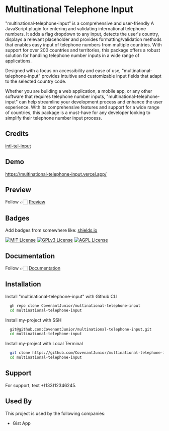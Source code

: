 
# Multinational Telephone Input

"multinational-telephone-input" is a comprehensive and user-friendly A JavaScript plugin for entering and validating international telephone numbers. It adds a flag dropdown to any input, detects the user's country, displays a relevant placeholder and provides formatting/validation methods that enables easy input of telephone numbers from multiple countries. With support for over 200 countries and territories, this package offers a robust solution for handling telephone number inputs in a wide range of applications.

Designed with a focus on accessibility and ease of use, "multinational-telephone-input" provides intuitive and customizable input fields that adapt to the selected country code.

Whether you are building a web application, a mobile app, or any other software that requires telephone number inputs, "multinational-telephone-input" can help streamline your development process and enhance the user experience. With its comprehensive features and support for a wide range of countries, this package is a must-have for any developer looking to simplify their telephone number input process.

## Credits
[intl-tel-input](https://www.npmjs.com/package/intl-tel-input)


## Demo

https://multinational-telephone-input.vercel.app/


## Preview

Follow 👉🏻 [Preview](https://github.com/CovenantJunior/multinational-telephone-input/blob/master/preview.png)


## Badges

Add badges from somewhere like: [shields.io](https://shields.io/)

[![MIT License](https://img.shields.io/badge/License-MIT-green.svg)](https://choosealicense.com/licenses/mit/)
[![GPLv3 License](https://img.shields.io/badge/License-GPL%20v3-yellow.svg)](https://opensource.org/licenses/)
[![AGPL License](https://img.shields.io/badge/license-AGPL-blue.svg)](http://www.gnu.org/licenses/agpl-3.0)



## Documentation

Follow 👉🏻 [Documentation](https://github.com/CovenantJunior/multinational-telephone-input/blob/master/Documentation.md)


## Installation

Install "multinational-telephone-input" with Github CLI

```bash
  gh repo clone CovenantJunior/multinational-telephone-input
  cd multinational-telephone-input
```

Install my-project with SSH

```bash
  git@github.com:CovenantJunior/multinational-telephone-input.git
  cd multinational-telephone-input
```
Install my-project with Local Terminal

```bash
  git clone https://github.com/CovenantJunior/multinational-telephone-input
  cd multinational-telephone-input
```
## Support

For support, text +(133)12346245.


## Used By

This project is used by the following companies:

- Gist App

